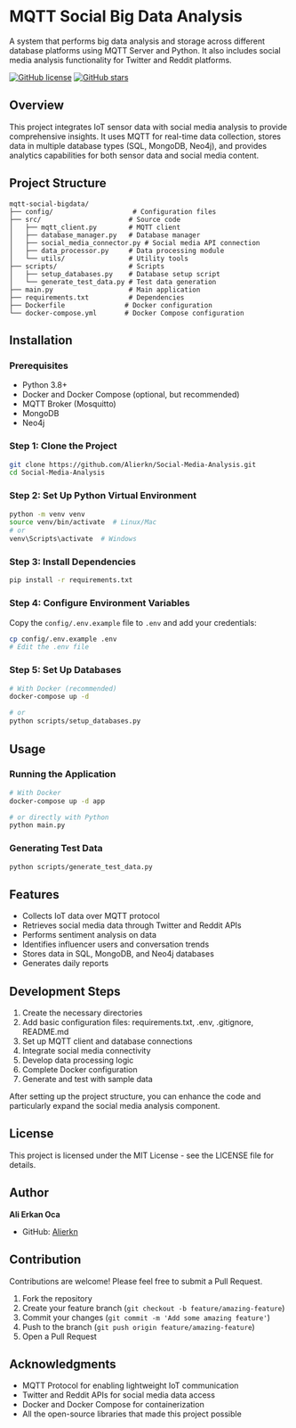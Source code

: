 # MQTT Social Big Data Analysis

A system that performs big data analysis and storage across different database platforms using MQTT Server and Python. It also includes social media analysis functionality for Twitter and Reddit platforms.

[![GitHub license](https://img.shields.io/github/license/Alierkn/Social-Media-Analysis)](https://github.com/Alierkn/Social-Media-Analysis/blob/main/LICENSE)
[![GitHub stars](https://img.shields.io/github/stars/Alierkn/Social-Media-Analysis)](https://github.com/Alierkn/Social-Media-Analysis/stargazers)

## Overview

This project integrates IoT sensor data with social media analysis to provide comprehensive insights. It uses MQTT for real-time data collection, stores data in multiple database types (SQL, MongoDB, Neo4j), and provides analytics capabilities for both sensor data and social media content.

## Project Structure
```
mqtt-social-bigdata/
├── config/                    # Configuration files
├── src/                      # Source code
│   ├── mqtt_client.py        # MQTT client
│   ├── database_manager.py   # Database manager
│   ├── social_media_connector.py # Social media API connection
│   ├── data_processor.py     # Data processing module
│   └── utils/                # Utility tools
├── scripts/                  # Scripts
│   ├── setup_databases.py    # Database setup script
│   └── generate_test_data.py # Test data generation
├── main.py                   # Main application
├── requirements.txt          # Dependencies
├── Dockerfile               # Docker configuration
└── docker-compose.yml       # Docker Compose configuration
```

## Installation

### Prerequisites

- Python 3.8+
- Docker and Docker Compose (optional, but recommended)
- MQTT Broker (Mosquitto)
- MongoDB
- Neo4j

### Step 1: Clone the Project

```bash
git clone https://github.com/Alierkn/Social-Media-Analysis.git
cd Social-Media-Analysis
```

### Step 2: Set Up Python Virtual Environment

```bash
python -m venv venv
source venv/bin/activate  # Linux/Mac
# or
venv\Scripts\activate  # Windows
```

### Step 3: Install Dependencies

```bash
pip install -r requirements.txt
```

### Step 4: Configure Environment Variables

Copy the `config/.env.example` file to `.env` and add your credentials:

```bash
cp config/.env.example .env
# Edit the .env file
```

### Step 5: Set Up Databases

```bash
# With Docker (recommended)
docker-compose up -d

# or
python scripts/setup_databases.py
```

## Usage

### Running the Application

```bash
# With Docker
docker-compose up -d app

# or directly with Python
python main.py
```

### Generating Test Data

```bash
python scripts/generate_test_data.py
```

## Features

- Collects IoT data over MQTT protocol
- Retrieves social media data through Twitter and Reddit APIs
- Performs sentiment analysis on data
- Identifies influencer users and conversation trends
- Stores data in SQL, MongoDB, and Neo4j databases
- Generates daily reports

## Development Steps

1. Create the necessary directories
2. Add basic configuration files: requirements.txt, .env, .gitignore, README.md
3. Set up MQTT client and database connections
4. Integrate social media connectivity
5. Develop data processing logic
6. Complete Docker configuration
7. Generate and test with sample data

After setting up the project structure, you can enhance the code and particularly expand the social media analysis component.

## License

This project is licensed under the MIT License - see the LICENSE file for details.

## Author

**Ali Erkan Oca**
- GitHub: [Alierkn](https://github.com/Alierkn)

## Contribution

Contributions are welcome! Please feel free to submit a Pull Request.

1. Fork the repository
2. Create your feature branch (`git checkout -b feature/amazing-feature`)
3. Commit your changes (`git commit -m 'Add some amazing feature'`)
4. Push to the branch (`git push origin feature/amazing-feature`)
5. Open a Pull Request

## Acknowledgments

- MQTT Protocol for enabling lightweight IoT communication
- Twitter and Reddit APIs for social media data access
- Docker and Docker Compose for containerization
- All the open-source libraries that made this project possible

